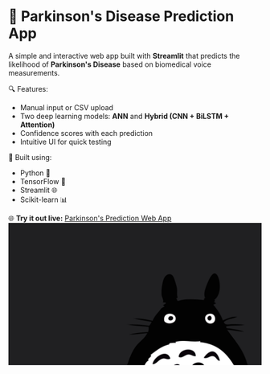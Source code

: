 # 🧠 Parkinson's Disease Prediction App

A simple and interactive web app built with **Streamlit** that predicts the likelihood of **Parkinson's Disease** based on biomedical voice measurements.

🔍 Features:
- Manual input or CSV upload
- Two deep learning models: **ANN** and **Hybrid (CNN + BiLSTM + Attention)**
- Confidence scores with each prediction
- Intuitive UI for quick testing

🚀 Built using:
- Python 🐍
- TensorFlow 🔬
- Streamlit 🌐
- Scikit-learn 📊

🌐 **Try it out live:** [Parkinson's Prediction Web App](https://parkinsondetector.streamlit.app/)
![Totoro](totoro.png)